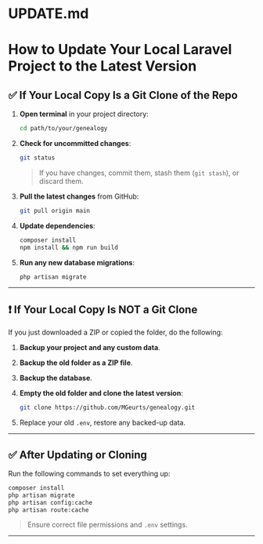 # UPDATE.md

# How to Update Your Local Laravel Project to the Latest Version

## ✅ If Your Local Copy Is a Git Clone of the Repo

1. **Open terminal** in your project directory:

    ```bash
    cd path/to/your/genealogy
    ```

2. **Check for uncommitted changes**:

    ```bash
    git status
    ```

    > If you have changes, commit them, stash them (`git stash`), or discard them.

3. **Pull the latest changes** from GitHub:

    ```bash
    git pull origin main
    ```

4. **Update dependencies**:

    ```bash
    composer install
    npm install && npm run build
    ```

5. **Run any new database migrations**:

    ```bash
    php artisan migrate
    ```

---

## ❗ If Your Local Copy Is NOT a Git Clone

If you just downloaded a ZIP or copied the folder, do the following:

1. **Backup your project and any custom data**.

2. **Backup the old folder as a ZIP file**.

3. **Backup the database**.

4. **Empty the old folder and clone the latest version**:

    ```bash
    git clone https://github.com/MGeurts/genealogy.git
    ```

5. Replace your old `.env`, restore any backed-up data.

---

## ✅ After Updating or Cloning

Run the following commands to set everything up:

```bash
composer install
php artisan migrate
php artisan config:cache
php artisan route:cache
```

> Ensure correct file permissions and `.env` settings.

---
